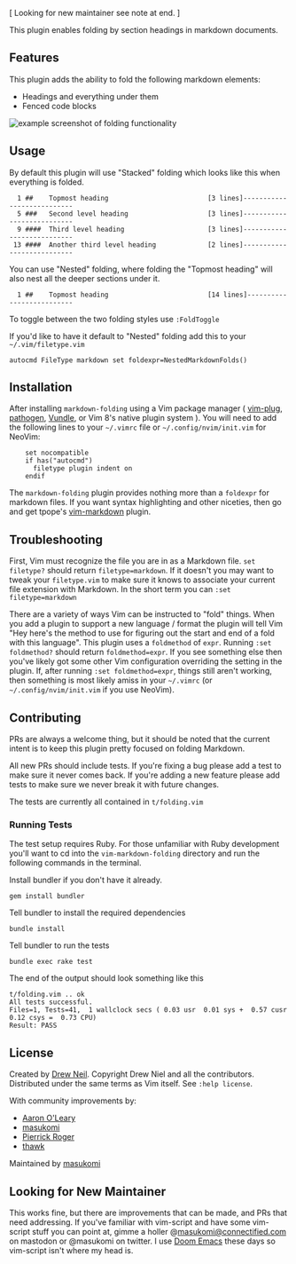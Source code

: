 [ Looking for new maintainer see note at end. ]


This plugin enables folding by section headings in markdown documents.

## Features

This plugin adds the ability to fold the following markdown elements:

* Headings and everything under them
* Fenced code blocks

![example screenshot of folding functionality](https://github.com/masukomi/vim-markdown-folding/raw/master/doc/example_screenshot.jpg)

## Usage
By default this plugin will use "Stacked" folding which looks like this when
everything is folded. 

```
  1 ##    Topmost heading                         [3 lines]---------------------------
  5 ###   Second level heading                    [3 lines]---------------------------
  9 ####  Third level heading                     [3 lines]---------------------------
 13 ####  Another third level heading             [2 lines]---------------------------
```

You can use "Nested" folding, where folding the "Topmost heading"
will also nest all the deeper sections under it.

```
  1 ##    Topmost heading                         [14 lines]--------------------------
```

To toggle between the two folding styles use `:FoldToggle`

If you'd like to have it default to "Nested" folding add this to your `~/.vim/filetype.vim`

```vim
autocmd FileType markdown set foldexpr=NestedMarkdownFolds()
```


## Installation

After installing `markdown-folding` using a Vim package manager ( [vim-plug](https://github.com/junegunn/vim-plug#readme), [pathogen](https://github.com/tpope/vim-pathogen#readme), [Vundle](https://github.com/VundleVim/Vundle.vim#readme), or Vim 8's native plugin system ). You will need to add the following lines to your  `~/.vimrc` file or `~/.config/nvim/init.vim` for NeoVim:

```vim
    set nocompatible
    if has("autocmd")
      filetype plugin indent on
    endif
```

The `markdown-folding` plugin provides nothing more than a `foldexpr` for markdown files. If you want syntax highlighting and other niceties, then go and get tpope's [vim-markdown][] plugin.

[vim-markdown]: https://github.com/tpope/vim-markdown
[pathogen]: https://github.com/tpope/vim-pathogen
[Vundle]: https://github.com/gmarik/vundle

## Troubleshooting

First, Vim must recognize the file you are in as a Markdown file. `set filetype?`
should return `filetype=markdown`. If it doesn't you may want to tweak your
`filetype.vim` to make sure it knows to associate your current file extension
with Markdown. In the short term you can `:set filetype=markdown`

There are a variety of ways Vim can be instructed to "fold" things. When you add
a plugin to support a new language / format the plugin will tell Vim "Hey here's
the method to use for figuring out the start and end of a fold with this language". 
This plugin uses a `foldmethod` of
`expr`. Running `:set foldmethod?` should return 
`foldmethod=expr`. If you see something else then you've likely got some other
Vim configuration overriding the setting in the plugin. If, after running 
`:set foldmethod=expr`, things still aren't working, then something is most likely
amiss in your `~/.vimrc` (or `~/.config/nvim/init.vim` if you use NeoVim).


## Contributing
PRs are always a welcome thing, but it should be noted that the current intent is to keep this plugin pretty focused on folding Markdown. 

All new PRs should include tests. If you're fixing a bug please add a test to make sure it never comes back. If you're adding a new feature please add tests to make sure we never break it with future changes. 

The tests are currently all contained in `t/folding.vim` 

### Running Tests
The test setup requires Ruby. For those unfamiliar with Ruby development you'll want to cd into the `vim-markdown-folding` directory and run the following commands in the terminal.

Install bundler if you don't have it already.

`gem install bundler`

Tell bundler to install the required dependencies

`bundle install`

Tell bundler to run the tests

`bundle exec rake test`

The end of the output should look something like this

```
t/folding.vim .. ok
All tests successful.
Files=1, Tests=41,  1 wallclock secs ( 0.03 usr  0.01 sys +  0.57 cusr  0.12 csys =  0.73 CPU)
Result: PASS
```




## License

Created by [Drew Neil](https://github.com/nelstrom). Copyright Drew Niel and all the contributors.
Distributed under the same terms as Vim itself. See `:help license`.

With community improvements by: 

* [Aaron O'Leary](https://github.com/aaren/)
* [masukomi](https://github.com/masukomi/)
* [Pierrick Roger](https://github.com/pkrog/)
* [thawk](https://github.com/thawk/)

Maintained by [masukomi](https://github.com/masukomi/)

## Looking for New Maintainer
This works fine, but there are improvements that can be made, and PRs that need addressing. If you've familiar with vim-script and have some vim-script stuff you can point at, gimme a holler @masukomi@connectified.com on mastodon or @masukomi on twitter. I use [Doom Emacs](https://github.com/doomemacs/doomemacs) these days so vim-script isn't where my head is. 
